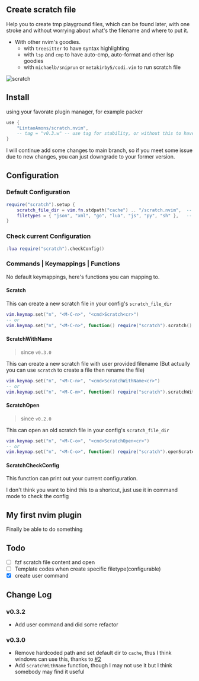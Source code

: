## Create scratch file

Help you to create tmp playground files, which can be found later, 
with one stroke and without worrying about what's the filename and where to put it.

- With other nvim's goodies.
  - with `treesitter` to have syntax highlighting
  - with `lsp` and `cmp` to have auto-cmp, auto-format and other lsp goodies
  - with `michaelb/sniprun` or `metakirby5/codi.vim` to run scratch file
  
![scratch](https://user-images.githubusercontent.com/95092244/198858745-b3bc9982-e3e8-44fb-b690-7edca030235e.gif)

## Install

using your favorate plugin manager, for example packer

```lua
use {
	"LintaoAmons/scratch.nvim",
	-- tag = "v0.3.w" -- use tag for stability, or without this to have latest fixed and functions
}
```

I will continue add some changes to main branch, so if you meet some issue due to new changes, you can just downgrade to your former version.

## Configuration

### Default Configuration

```lua
require("scratch").setup {
	scratch_file_dir = vim.fn.stdpath("cache") .. "/scratch.nvim",  -- Where the scratch files will be saved
	filetypes = { "json", "xml", "go", "lua", "js", "py", "sh" },   -- filetypes to select from
}
```

### Check current Configuration

```lua
:lua require("scratch").checkConfig()
```

### Commands | Keymappings | Functions

No default keymappings, here's functions you can mapping to.

#### Scratch

This can create a new scratch file in your config's `scratch_file_dir`

```lua
vim.keymap.set("n", "<M-C-n>", "<cmd>Scratch<cr>")
-- or
vim.keymap.set("n", "<M-C-n>", function() require("scratch").scratch() end)

```

#### ScratchWithName

> since `v0.3.0`

This can create a new scratch file with user provided filename (But actually you can use `scratch` to create a file then rename the file)

```lua
vim.keymap.set("n", "<M-C-n>", "<cmd>ScratchWithName<cr>")
-- or
vim.keymap.set("n", "<M-C-m>", function() require("scratch").scratchWithName() end)
```

#### ScratchOpen

> since `v0.2.0`

This can open an old scratch file in your config's `scratch_file_dir`

```lua
vim.keymap.set("n", "<M-C-o>", "<cmd>ScratchOpen<cr>")
-- or
vim.keymap.set("n", "<M-C-o>", function() require("scratch").openScratch() end)
```

#### ScratchCheckConfig

This function can print out your current configuration.

I don't think you want to bind this to a shortcut, just use it in command mode to check the config

## My first nvim plugin

Finally be able to do something

## Todo

- [ ] fzf scratch file content and open
- [ ] Template codes when create specific filetype(configurable)
- [x] create user command

## Change Log

### v0.3.2
- Add user command and did some refactor

### v0.3.0

- Remove hardcoded path and set default dir to `cache`, thus I think windows can use this, thanks to [#2](https://github.com/LintaoAmons/scratch.nvim/issues/2)
- Add `scratchWithName` function, though I may not use it but I think somebody may find it useful
